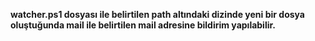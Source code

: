 **watcher.ps1 dosyası ile belirtilen path altındaki dizinde yeni bir dosya oluştuğunda mail ile belirtilen mail adresine bildirim yapılabilir.**